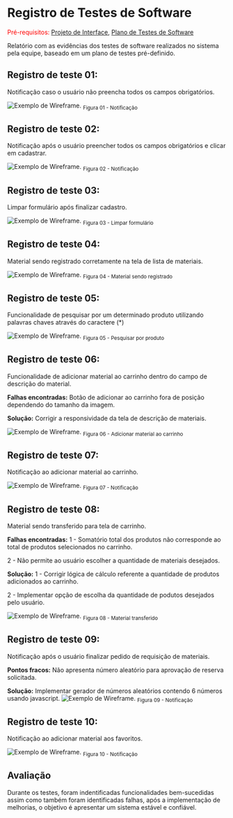 # Registro de Testes de Software

<span style="color:red">Pré-requisitos: <a href="3-Projeto de Interface.md"> Projeto de Interface</a></span>, <a href="8-Plano de Testes de Software.md"> Plano de Testes de Software</a>

Relatório com as evidências dos testes de software realizados no sistema pela equipe, baseado em um plano de testes pré-definido.

## Registro de teste 01:

Notificação caso o usuário não preencha todos os campos obrigatórios.

![Exemplo de Wireframe](img/10-msg-cadastrar-material.PNG). <sub> Figura 01 - Notificação <sub>



## Registro de teste 02:

Notificação após o usuário preencher todos os campos obrigatórios  e clicar em cadastrar.

![Exemplo de Wireframe](img/11-msg-cadastrar-material-ok.PNG). <sub> Figura 02 -  Notificação<sub>



## Registro de teste 03:

Limpar formulário após finalizar cadastro.

![Exemplo de Wireframe](img/1-cadastro-produto-proj.PNG). <sub> Figura 03 - Limpar formulário <sub>



## Registro de teste 04:

Material sendo registrado corretamente na tela de lista de materiais.

![Exemplo de Wireframe](img/12-material-add-list.PNG). <sub> Figura 04 -  Material sendo registrado<sub>



## Registro de teste 05:

Funcionalidade de pesquisar por um determinado produto utilizando palavras chaves através do caractere (*) 

![Exemplo de Wireframe](img/13-pesquisar.PNG). <sub> Figura 05 - Pesquisar por produto <sub>



## Registro de teste 06:

Funcionalidade de adicionar material ao carrinho dentro do campo de descrição do material.

**Falhas encontradas:**
Botão de adicionar ao carrinho fora de posição dependendo do tamanho da imagem.

**Solução:**
Corrigir a responsividade da tela de descrição de materiais.

![Exemplo de Wireframe](img/4-descricao-lista-materiais-cart-fav-proj.PNG). <sub> Figura 06 - Adicionar material ao carrinho <sub>



## Registro de teste 07:

Notificação ao adicionar material ao carrinho.

![Exemplo de Wireframe](img/14-msg-add-cart.PNG). <sub> Figura 07 -  Notificação<sub>



## Registro de teste 08:

Material sendo transferido para tela de carrinho.

**Falhas encontradas:**
1 - Somatório total dos produtos não corresponde ao total de produtos selecionados no carrinho.

2 - Não permite ao usuário escolher a quantidade de materiais desejados.

**Solução:**
1 - Corrigir lógica de cálculo referente a quantidade de produtos adicionados ao carrinho.

2 - Implementar opção de escolha da quantidade de podutos desejados pelo usuário.

![Exemplo de Wireframe](img/17-material-no-cart.PNG). <sub> Figura 08 - Material transferido <sub>



## Registro de teste 09:

Notificação após o usuário finalizar pedido de requisição de materiais.

**Pontos fracos:**
Não apresenta número aleatório para aprovação de reserva solicitada.

**Solução:**
 Implementar gerador de números aleatórios contendo 6 números usando javascript.
![Exemplo de Wireframe](img/3-carrinho-requ-proj.PNG). <sub> Figura 09 -  Notificação<sub>



## Registro de teste 10:

Notificação ao adicionar material aos favoritos.

![Exemplo de Wireframe](img/15-msg-add-fav.PNG). <sub> Figura 10 -  Notificação<sub>


## Avaliação

Durante os testes, foram indentificadas funcionalidades bem-sucedidas assim como também foram identificadas falhas, após a implementação de melhorias, o objetivo é apresentar um sistema estável e confiável. 







